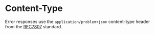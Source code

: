 # Content-Type

Error responses use the `application/problem+json` content-type header from the [RFC7807](https://datatracker.ietf.org/doc/html/rfc7807) standard.